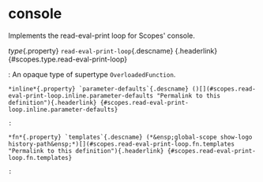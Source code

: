 <style type="text/css" rel="stylesheet">body { counter-reset: chapter 10; }</style>

console
=======

Implements the read-eval-print loop for Scopes' console.

*type*{.property} `read-eval-print-loop`{.descname} [](#scopes.type.read-eval-print-loop "Permalink to this definition"){.headerlink} {#scopes.type.read-eval-print-loop}

:   An opaque type of supertype `OverloadedFunction`.

    *inline*{.property} `parameter-defaults`{.descname} ()[](#scopes.read-eval-print-loop.inline.parameter-defaults "Permalink to this definition"){.headerlink} {#scopes.read-eval-print-loop.inline.parameter-defaults}

    :   

    *fn*{.property} `templates`{.descname} (*&ensp;global-scope show-logo history-path&ensp;*)[](#scopes.read-eval-print-loop.fn.templates "Permalink to this definition"){.headerlink} {#scopes.read-eval-print-loop.fn.templates}

    :   

